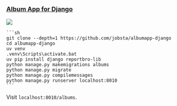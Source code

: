 ### [Album App for Django](https://github.com/jobsta/albumapp-django)

![](https://img.shields.io/github/license/jobsta/albumapp-django?style=flat-square)

````{tab} From source
```sh
git clone --depth=1 https://github.com/jobsta/albumapp-django
cd albumapp-django
uv venv
.venv\Scripts\activate.bat
uv pip install django reportbro-lib
python manage.py makemigrations albums
python manage.py migrate
python manage.py compilemessages
python manage.py runserver localhost:8010
```
````

Visit `localhost:8010/albums`.